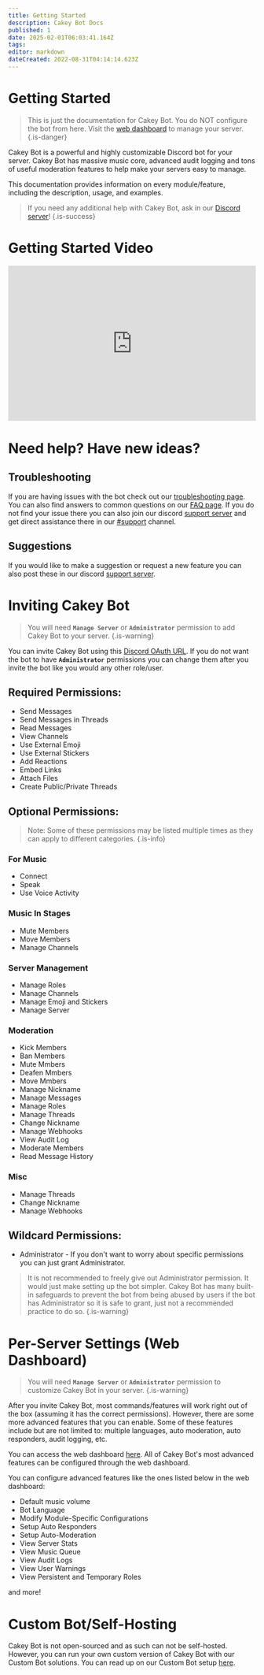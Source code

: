 ```yaml
---
title: Getting Started
description: Cakey Bot Docs
published: 1
date: 2025-02-01T06:03:41.164Z
tags: 
editor: markdown
dateCreated: 2022-08-31T04:14:14.623Z
---
```


# Getting Started

> This is just the documentation for Cakey Bot. You do NOT configure the bot from here. Visit the [web dashboard](https://cakey.bot/dashboard/public) to manage your server.
{.is-danger}

Cakey Bot is a powerful and highly customizable Discord bot for your server. Cakey Bot has massive music core, advanced audit logging and tons of useful moderation features to help make your servers easy to manage.

This documentation provides information on every module/feature, including the description, usage, and examples.

> If you need any additional help with Cakey Bot, ask in our [Discord server](https://cakey.bot/discord)!
{.is-success}

# Getting Started Video
<div style="left: 0; width: 100%; height: 0; max-width: 560px; max-height: 315px; position: relative; padding-bottom: 315px;"><iframe src="https://www.youtube.com/embed/hC7pP4wKDIo?rel=0" style="top: 0; left: 0; width: 100%; height: 100%; max-width: 560px; max-height: 315px; position: absolute; border: 0;" allowfullscreen scrolling="no" allow="accelerometer; clipboard-write; encrypted-media; gyroscope; picture-in-picture;"></iframe></div>

# Need help? Have new ideas?

## Troubleshooting

If you are having issues with the bot check out our [troubleshooting page](core/troubleshooting). You can also find answers to common questions on our [FAQ page](https://cakey.bot/faq.html). If you do not find your issue there you can also join our discord [support server](https://cakey.bot/discord) and get direct assistance there in our [#support](https://discord.com/channels/408424043482447872/730159265209253908) channel.

## Suggestions

If you would like to make a suggestion or request a new feature you can also post these in our discord [support server](https://https://cakey.bot/discord).

# Inviting Cakey Bot

> You will need **`Manage Server`** or **`Administrator`** permission to add Cakey Bot to your server.
{.is-warning}

You can invite Cakey Bot using this [Discord OAuth URL](https://cakey.bot/invite). If you do not want the bot to have **`Administrator`** permissions you can change them after you invite the bot like you would any other role/user.

## Required Permissions:

-   Send Messages
-   Send Messages in Threads
-   Read Messages
-   View Channels
-   Use External Emoji
-   Use External Stickers
-   Add Reactions
-   Embed Links
-   Attach Files
-   Create Public/Private Threads

## Optional Permissions:
> Note: Some of these permissions may be listed multiple times as they can apply to different categories.
{.is-info}

### For Music
-   Connect
-   Speak
-   Use Voice Activity

### Music In Stages
-   Mute Members
-   Move Members
-   Manage Channels

### Server Management
-   Manage Roles
-   Manage Channels
-   Manage Emoji and Stickers
-   Manage Server

### Moderation
-   Kick Members
-   Ban Members
-   Mute Mmbers
-   Deafen Mmbers
-   Move Mmbers
-   Manage Nickname
-   Manage Messages
-   Manage Roles
-   Manage Threads
-   Change Nickname
-   Manage Webhooks
-   View Audit Log
-   Moderate Members
-   Read Message History

### Misc
-   Manage Threads
-   Change Nickname
-   Manage Webhooks

## Wildcard Permissions:

- Administrator - If you don't want to worry about specific permissions you can just grant Administrator.

> It is not recommended to freely give out Administrator permission. It would just make setting up the bot simpler. Cakey Bot has many built-in safeguards to prevent the bot from being abused by users if the bot has Administrator so it is safe to grant, just not a recommended practice to do so.
{.is-warning}

# Per-Server Settings (Web Dashboard)

> You will need **`Manage Server`** or **`Administrator`** permission to customize Cakey Bot in your server.
{.is-warning}

After you invite Cakey Bot, most commands/features will work right out of the box (assuming it has the correct permissions). However, there are some more advanced features that you can enable. Some of these features include but are not limited to: multiple languages, auto moderation, auto responders, audit logging, etc.

You can access the web dashboard [here](https://cakey.bot/dashboard/public). All of Cakey Bot's most advanced features can be configured through the web dashboard.

You can configure advanced features like the ones listed below in the web dashboard:

-   Default music volume
-   Bot Language
-   Modify Module-Specific Configurations
-   Setup Auto Responders
-   Setup Auto-Moderation
-   View Server Stats
-   View Music Queue
-   View Audit Logs
-   View User Warnings
-   View Persistent and Temporary Roles

and more!

# Custom Bot/Self-Hosting

Cakey Bot is not open-sourced and as such can not be self-hosted. However, you can run your own custom version of Cakey Bot with our Custom Bot solutions. You can read up on our Custom Bot setup [here](core/setup-custom-bot).